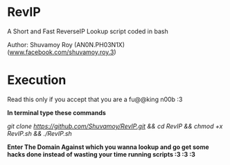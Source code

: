 # RevIP
A Short and Fast ReverseIP Lookup script coded in bash

Author: Shuvamoy Roy (AN0N.PH03N1X) (www.facebook.com/shuvamoy.roy.3)

# Execution

Read this only if you accept that you are a fu@@king n00b :3 

**In terminal type these commands**

*git clone https://github.com/Shuvamoy/RevIP.git && cd RevIP && chmod +x RevIP.sh && ./RevIP.sh*

**Enter The Domain Against which you wanna lookup and go get some hacks done instead of wasting your time running scripts :3 :3 :3**




